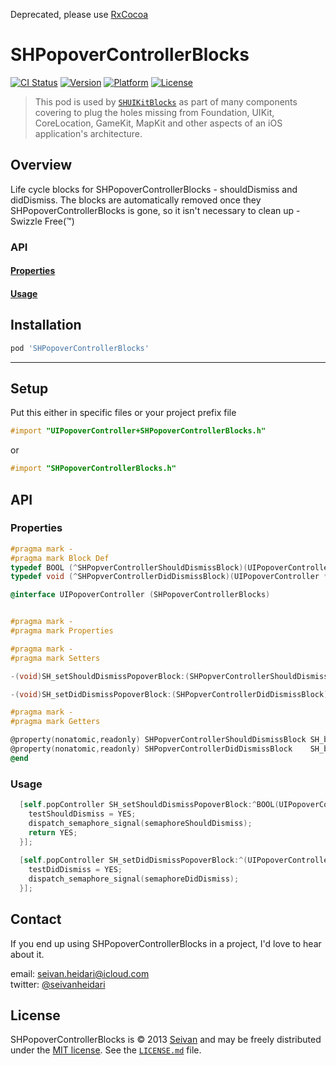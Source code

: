 Deprecated, please use [RxCocoa](https://github.com/ReactiveX/RxSwift) 


SHPopoverControllerBlocks
==========
[![CI Status](https://img.shields.io/travis/seivan/SHPopoverControllerBlocks.svg?style=flat)](https://travis-ci.org/seivan/SHPopoverControllerBlocks)
[![Version](https://img.shields.io/cocoapods/v/SHPopoverControllerBlocks.svg?style=flat)](http://cocoadocs.org/docsets/SHPopoverControllerBlocks)
[![Platform](https://img.shields.io/cocoapods/p/SHPopoverControllerBlocks.svg?style=flat)](http://cocoadocs.org/docsets/SHPopoverControllerBlocks)
[![License](https://img.shields.io/cocoapods/l/SHPopoverControllerBlocks.svg?style=flat)](http://cocoadocs.org/docsets/SHPopoverControllerBlocks)

> This pod is used by [`SHUIKitBlocks`](https://github.com/seivan/SHUIKitBlocks) as part of many components covering to plug the holes missing from Foundation, UIKit, CoreLocation, GameKit, MapKit and other aspects of an iOS application's architecture.

Overview
--------
Life cycle blocks for SHPopoverControllerBlocks - shouldDismiss and didDismiss. 
The blocks are automatically removed once they SHPopoverControllerBlocks is gone, so it isn't necessary to clean up - Swizzle Free(™)

### API

#### [Properties](https://github.com/seivan/SHPopoverControllerBlocks#properties-1)

#### [Usage](https://github.com/seivan/SHPopoverControllerBlocks#usage-1)

Installation
------------

```ruby
pod 'SHPopoverControllerBlocks'
```

***

Setup
-----

Put this either in specific files or your project prefix file

```objective-c
#import "UIPopoverController+SHPopoverControllerBlocks.h"
```
or
```objective-c
#import "SHPopoverControllerBlocks.h"
```

API
-----

### Properties

```objective-c
#pragma mark -
#pragma mark Block Def
typedef BOOL (^SHPopverControllerShouldDismissBlock)(UIPopoverController * thePopoverController);
typedef void (^SHPopverControllerDidDismissBlock)(UIPopoverController * thePopoverController);

@interface UIPopoverController (SHPopoverControllerBlocks)


#pragma mark -
#pragma mark Properties

#pragma mark -
#pragma mark Setters

-(void)SH_setShouldDismissPopoverBlock:(SHPopverControllerShouldDismissBlock)theBlock;

-(void)SH_setDidDismissPopoverBlock:(SHPopverControllerDidDismissBlock)theBlock;

#pragma mark -
#pragma mark Getters

@property(nonatomic,readonly) SHPopverControllerShouldDismissBlock SH_blockShouldDismissPopoverBlock;
@property(nonatomic,readonly) SHPopverControllerDidDismissBlock    SH_blockDidDismissPopoverBlock;
@end
```

### Usage

```objective-c
  [self.popController SH_setShouldDismissPopoverBlock:^BOOL(UIPopoverController *thePopoverController) {
    testShouldDismiss = YES;
    dispatch_semaphore_signal(semaphoreShouldDismiss);
    return YES;
  }];
  
  [self.popController SH_setDidDismissPopoverBlock:^(UIPopoverController *thePopoverController) {
    testDidDismiss = YES;
    dispatch_semaphore_signal(semaphoreDidDismiss);
  }];

```


Contact
-------

If you end up using SHPopoverControllerBlocks in a project, I'd love to hear about it.

email: [seivan.heidari@icloud.com](mailto:seivan.heidari@icloud.com)  
twitter: [@seivanheidari](https://twitter.com/seivanheidari)

## License

SHPopoverControllerBlocks is © 2013 [Seivan](http://www.github.com/seivan) and may be freely
distributed under the [MIT license](http://opensource.org/licenses/MIT).
See the [`LICENSE.md`](https://github.com/seivan/SHPopoverControllerBlocks/blob/master/LICENSE.md) file.

